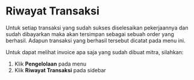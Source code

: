 # Riwayat Transaksi
Untuk setiap transaksi yang sudah sukses diselesaikan pekerjaannya dan sudah dibayarkan maka akan tersimpan sebagai sebuah order yang berhasil. Adapun transaksi yang berhasil tersebut dicatat pada menu ini.


Untuk dapat melihat invoice apa saja yang sudah dibuat mitra, silahkan:
1. Klik **Pengelolaan** pada menu
2. Klik **Riwayat Transaksi** pada sidebar
